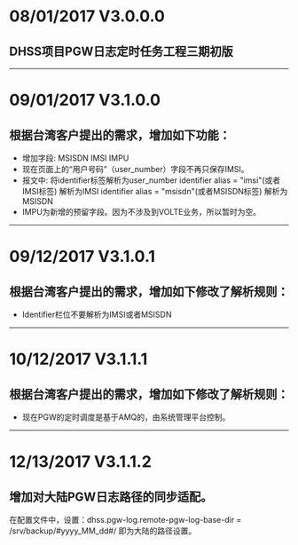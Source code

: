 # 08/01/2017    V3.0.0.0
## DHSS项目PGW日志定时任务工程三期初版

----------------------------------
# 09/01/2017    V3.1.0.0
## 根据台湾客户提出的需求，增加如下功能：
* 增加字段: MSISDN IMSI IMPU
* 现在页面上的“用户号码”（user_number）字段不再只保存IMSI。
* 报文中:
将identifier标签解析为user_number
identifier alias = "imsi"(或者 IMSI标签) 解析为IMSI
identifier alias = "msisdn"(或者MSISDN标签) 解析为MSISDN
* IMPU为新增的预留字段。因为不涉及到VOLTE业务，所以暂时为空。

----------------------------------
# 09/12/2017    V3.1.0.1
## 根据台湾客户提出的需求，增加如下修改了解析规则：
* Identifier栏位不要解析为IMSI或者MSISDN

----------------------------------
# 10/12/2017    V3.1.1.1
## 根据台湾客户提出的需求，增加如下修改了解析规则：
* 现在PGW的定时调度是基于AMQ的，由系统管理平台控制。

----------------------------------
# 12/13/2017    V3.1.1.2
## 增加对大陆PGW日志路径的同步适配。
在配置文件中，设置：dhss.pgw-log.remote-pgw-log-base-dir = /srv/backup/#yyyy_MM_dd#/ 即为大陆的路径设置。



